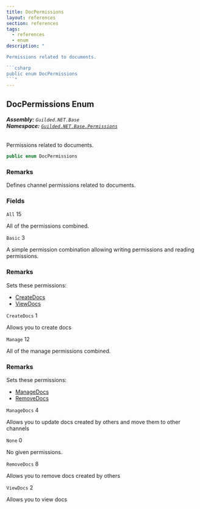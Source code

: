 ```yaml
---
title: DocPermissions
layout: references
section: references
tags:
  - references
  - enum
description: "

Permissions related to documents.

```csharp
public enum DocPermissions
```"
---
```


## DocPermissions Enum
###### **Assembly:** `Guilded.NET.Base`<br/>**Namespace:** [`Guilded.NET.Base.Permissions`](Guilded.NET.Base.Permissions 'Guilded.NET.Base.Permissions')

Permissions related to documents.

```csharp
public enum DocPermissions
```

### Remarks
  
Defines channel permissions related to documents.
### Fields

<a name='Guilded.NET.Base.Permissions.DocPermissions.All'></a>

`All` 15

All of the permissions combined.

<a name='Guilded.NET.Base.Permissions.DocPermissions.Basic'></a>

`Basic` 3

A simple permission combination allowing writing permissions and reading permissions.

### Remarks
  
Sets these permissions:  
- [CreateDocs](DocPermissions#Guilded.NET.Base.Permissions.DocPermissions.CreateDocs 'Guilded.NET.Base.Permissions.DocPermissions.CreateDocs')  
- [ViewDocs](DocPermissions#Guilded.NET.Base.Permissions.DocPermissions.ViewDocs 'Guilded.NET.Base.Permissions.DocPermissions.ViewDocs')

<a name='Guilded.NET.Base.Permissions.DocPermissions.CreateDocs'></a>

`CreateDocs` 1

Allows you to create docs

<a name='Guilded.NET.Base.Permissions.DocPermissions.Manage'></a>

`Manage` 12

All of the manage permissions combined.

### Remarks
  
Sets these permissions:  
- [ManageDocs](DocPermissions#Guilded.NET.Base.Permissions.DocPermissions.ManageDocs 'Guilded.NET.Base.Permissions.DocPermissions.ManageDocs')  
- [RemoveDocs](DocPermissions#Guilded.NET.Base.Permissions.DocPermissions.RemoveDocs 'Guilded.NET.Base.Permissions.DocPermissions.RemoveDocs')

<a name='Guilded.NET.Base.Permissions.DocPermissions.ManageDocs'></a>

`ManageDocs` 4

Allows you to update docs created by others and move them to other channels

<a name='Guilded.NET.Base.Permissions.DocPermissions.None'></a>

`None` 0

No given permissions.

<a name='Guilded.NET.Base.Permissions.DocPermissions.RemoveDocs'></a>

`RemoveDocs` 8

Allows you to remove docs created by others

<a name='Guilded.NET.Base.Permissions.DocPermissions.ViewDocs'></a>

`ViewDocs` 2

Allows you to view docs